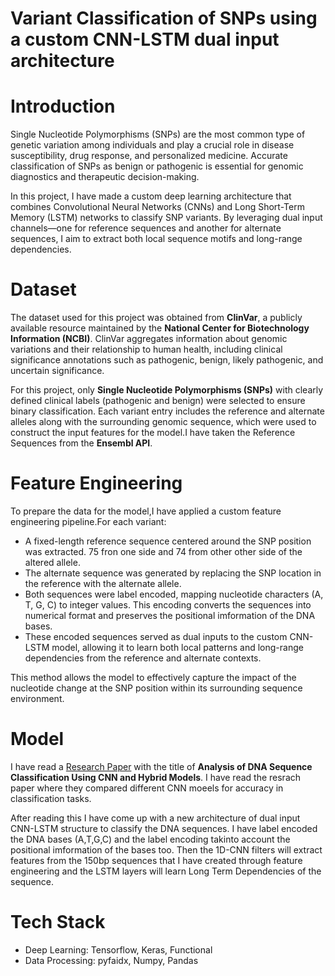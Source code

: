 # **Variant Classification of SNPs using a custom CNN-LSTM dual input architecture**

# Introduction
Single Nucleotide Polymorphisms (SNPs) are the most common type of genetic variation among individuals and play a crucial role in disease susceptibility, drug response, and personalized medicine. Accurate classification of SNPs as benign or pathogenic is essential for genomic diagnostics and therapeutic decision-making.

In this project, I have made a custom deep learning architecture that combines Convolutional Neural Networks (CNNs) and Long Short-Term Memory (LSTM) networks to classify SNP variants. By leveraging dual input channels—one for reference sequences and another for alternate sequences, I aim to extract both local sequence motifs and long-range dependencies.

# Dataset
The dataset used for this project was obtained from **ClinVar**, a publicly available resource maintained by the **National Center for Biotechnology Information (NCBI)**. ClinVar aggregates information about genomic variations and their relationship to human health, including clinical significance annotations such as pathogenic, benign, likely pathogenic, and uncertain significance.

For this project, only **Single Nucleotide Polymorphisms (SNPs)** with clearly defined clinical labels (pathogenic and benign) were selected to ensure binary classification. Each variant entry includes the reference and alternate alleles along with the surrounding genomic sequence, which were used to construct the input features for the model.I have taken the Reference Sequences from the **Ensembl API**.

# Feature Engineering
To prepare the data for the model,I have applied a custom feature engineering pipeline.For each variant:
* A fixed-length reference sequence centered around the SNP position was extracted. 75 fron one side and 74 from other other side of the altered allele.
* The alternate sequence was generated by replacing the SNP location in the reference with the alternate allele.
* Both sequences were label encoded, mapping nucleotide characters (A, T, G, C) to integer values. This encoding converts the sequences into numerical format and preserves the positional imformation of the DNA bases.
* These encoded sequences served as dual inputs to the custom CNN-LSTM model, allowing it to learn both local patterns and long-range dependencies from the reference and alternate contexts.

This method allows the model to effectively capture the impact of the nucleotide change at the SNP position within its surrounding sequence environment.


# Model
I have read a [Research Paper](https://pmc.ncbi.nlm.nih.gov/articles/PMC8285202/#B6) with the title of **Analysis of DNA Sequence Classification Using CNN and Hybrid Models**.
I have read the resrach paper where they compared different CNN moeels for accuracy in classification tasks. 

After reading this I have come up with a new architecture of dual input CNN-LSTM structure to classify the DNA sequences.
I have label encoded the DNA bases (A,T,G,C) and the label encoding takinto account the positional imformation of the bases too. Then the 1D-CNN filters will extract features from the 150bp sequences that I have created through feature engineering and the LSTM layers will learn Long Term Dependencies of the sequence.

# Tech Stack
* Deep Learning: Tensorflow, Keras, Functional 
* Data Processing: pyfaidx, Numpy, Pandas



